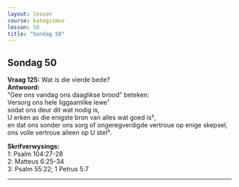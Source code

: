 ```yaml
---
layout: lesson
course: kategismus
lesson: 50
title: "Sondag 50"
---
```


## Sondag 50

**Vraag 125:** Wat is die vierde bede?  
**Antwoord:**  
“Gee ons vandag ons daaglikse brood” beteken:  
Versorg ons hele liggaamlike lewe¹  
sodat ons deur dit wat nodig is,  
U erken as die enigste bron van alles wat goed is²,  
en dat ons sonder ons sorg of ongeregverdigde vertroue op enige skepsel,  
ons volle vertroue alleen op U stel³.

**Skrifverwysings:**  
1: Psalm 104:27-28  
2: Matteus 6:25-34  
3: Psalm 55:22; 1 Petrus 5:7

---